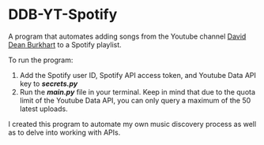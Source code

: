 # DDB-YT-Spotify
A program that automates adding songs from the Youtube channel [David Dean Burkhart](https://www.youtube.com/c/daviddeanburkhart) to a Spotify playlist. 

To run the program:
1. Add the Spotify user ID, Spotify API access token, and Youtube Data API key to <b><i>secrets.py</i></b>
2. Run the <b><i>main.py</i></b> file in your terminal. Keep in mind that due to the quota limit of the Youtube Data API, you can only query a maximum of the 50 latest uploads.

I created this program to automate my own music discovery process as well as to delve into working with APIs.
